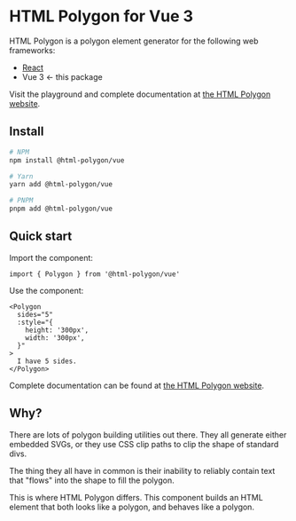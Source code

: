 # HTML Polygon for Vue 3

HTML Polygon is a polygon element generator for the following web frameworks:

* [React](../react)
* Vue 3 ← this package

Visit the playground and complete documentation at [the HTML Polygon website](https://html-polygon.sambauers.com).

## Install

```sh
# NPM
npm install @html-polygon/vue

# Yarn
yarn add @html-polygon/vue

# PNPM
pnpm add @html-polygon/vue
```

## Quick start

Import the component:

```vue
import { Polygon } from '@html-polygon/vue'
```

Use the component:

```vue
<Polygon
  sides="5"
  :style="{
    height: '300px',
    width: '300px',
  }"
>
  I have 5 sides.
</Polygon>
```

Complete documentation can be found at [the HTML Polygon website](https://html-polygon.sambauers.com).

## Why?

There are lots of polygon building utilities out there. They all generate
either embedded SVGs, or they use CSS clip paths to clip the shape of standard
divs.

The thing they all have in common is their inability to reliably contain text
that "flows" into the shape to fill the polygon.

This is where HTML Polygon differs. This component builds an HTML element that
both looks like a polygon, and behaves like a polygon.
